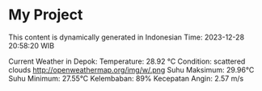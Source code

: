 # My Project

This content is dynamically generated in Indonesian Time: 2023-12-28 20:58:20 WIB


Current Weather in Depok:
Temperature: 28.92 °C
Condition: scattered clouds
http://openweathermap.org/img/w/.png 
Suhu Maksimum: 29.96°C
Suhu Minimum: 27.55°C
Kelembaban: 89%
Kecepatan Angin: 2.57 m/s
